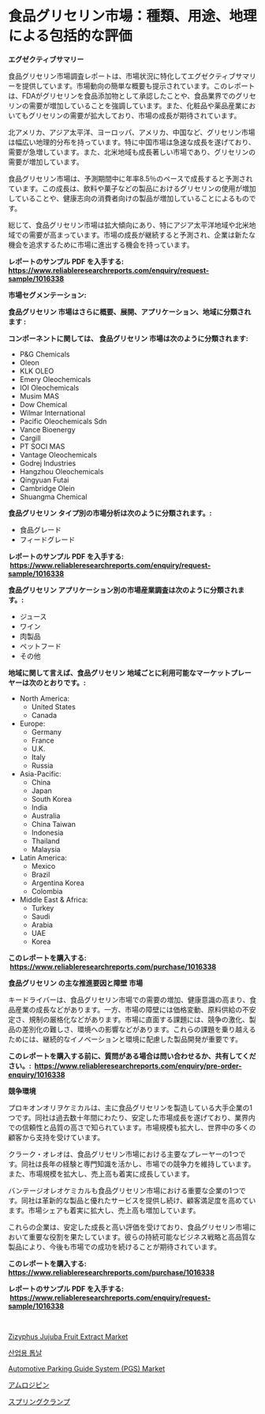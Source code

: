<p><h1>食品グリセリン市場：種類、用途、地理による包括的な評価</h1></p><p><strong>エグゼクティブサマリー</strong></p>
<p><p>食品グリセリン市場調査レポートは、市場状況に特化してエグゼクティブサマリーを提供しています。市場動向の簡単な概要も提示されています。このレポートは、FDAがグリセリンを食品添加物として承認したことや、食品業界でのグリセリンの需要が増加していることを強調しています。また、化粧品や薬品産業においてもグリセリンの需要が拡大しており、市場の成長が期待されています。</p><p>北アメリカ、アジア太平洋、ヨーロッパ、アメリカ、中国など、グリセリン市場は幅広い地理的分布を持っています。特に中国市場は急速な成長を遂げており、需要が急増しています。また、北米地域も成長著しい市場であり、グリセリンの需要が増加しています。</p><p>食品グリセリン市場は、予測期間中に年率8.5％のペースで成長すると予測されています。この成長は、飲料や菓子などの製品におけるグリセリンの使用が増加していることや、健康志向の消費者向けの製品が増加していることによるものです。</p><p>総じて、食品グリセリン市場は拡大傾向にあり、特にアジア太平洋地域や北米地域での需要が高まっています。市場の成長が継続すると予測され、企業は新たな機会を追求するために市場に進出する機会を持っています。</p></p>
<p><strong>レポートのサンプル PDF を入手する: <a href="https://www.reliableresearchreports.com/enquiry/request-sample/1016338">https://www.reliableresearchreports.com/enquiry/request-sample/1016338</a></strong></p>
<p><strong>市場セグメンテーション:</strong></p>
<p><strong> 食品グリセリン 市場はさらに概要、展開、アプリケーション、地域に分類されます :</strong></p>
<p><strong>コンポーネントに関しては、 食品グリセリン 市場は次のように分類されます: &nbsp;</strong></p>
<p><ul><li>P&G Chemicals</li><li>Oleon</li><li>KLK OLEO</li><li>Emery Oleochemicals</li><li>IOI Oleochemicals</li><li>Musim MAS</li><li>Dow Chemical</li><li>Wilmar International</li><li>Pacific Oleochemicals Sdn</li><li>Vance Bioenergy</li><li>Cargill</li><li>PT SOCI MAS</li><li>Vantage Oleochemicals</li><li>Godrej Industries</li><li>Hangzhou Oleochemicals</li><li>Qingyuan Futai</li><li>Cambridge Olein</li><li>Shuangma Chemical</li></ul></p>
<p><strong> 食品グリセリン タイプ別の市場分析は次のように分類されます。:</strong></p>
<p><ul><li>食品グレード</li><li>フィードグレード</li></ul></p>
<p><strong>レポートのサンプル PDF を入手する: &nbsp;<a href="https://www.reliableresearchreports.com/enquiry/request-sample/1016338">https://www.reliableresearchreports.com/enquiry/request-sample/1016338</a></strong></p>
<p><strong> 食品グリセリン アプリケーション別の市場産業調査は次のように分類されます。:</strong></p>
<p><ul><li>ジュース</li><li>ワイン</li><li>肉製品</li><li>ペットフード</li><li>その他</li></ul></p>
<p><strong>地域に関して言えば、食品グリセリン 地域ごとに利用可能なマーケットプレーヤーは次のとおりです。:</strong></p>
<p><ul>
    <li>
        North America:
        <ul>
            <li>United States</li>
            <li>Canada</li>
        </ul>
    </li>
    <li>
        Europe:
        <ul>
            <li>Germany</li>
            <li>France</li>
            <li>U.K.</li>
            <li>Italy</li>
            <li>Russia</li>
        </ul>
    </li>
    <li>
        Asia-Pacific:
        <ul>
            <li>China</li>
            <li>Japan</li>
            <li>South Korea</li>
            <li>India</li>
            <li>Australia</li>
            <li>China Taiwan</li>
            <li>Indonesia</li>
            <li>Thailand</li>
            <li>Malaysia</li>
        </ul>
    </li>
    <li>
        Latin America:
        <ul>
            <li>Mexico</li>
            <li>Brazil</li>
            <li>Argentina Korea</li>
            <li>Colombia</li>
        </ul>
    </li>
    <li>
        Middle East & Africa:
        <ul>
            <li>Turkey</li>
            <li>Saudi</li>
            <li>Arabia</li>
            <li>UAE</li>
            <li>Korea</li>
        </ul>
    </li>
    </ul></p>
<p><strong>このレポートを購入する: &nbsp;<a href="https://www.reliableresearchreports.com/purchase/1016338">https://www.reliableresearchreports.com/purchase/1016338</a></strong></p>
<p><strong>食品グリセリン の主な推進要因と障壁 市場</strong></p>
<p><p>キードライバーは、食品グリセリン市場での需要の増加、健康意識の高まり、食品産業の成長などがあります。一方、市場の障壁には価格変動、原料供給の不安定さ、規制の厳格化などがあります。市場に直面する課題には、競争の激化、製品の差別化の難しさ、環境への影響などがあります。これらの課題を乗り越えるためには、継続的なイノベーションと環境に配慮した製品開発が重要です。</p></p>
<p><strong>このレポートを購入する前に、質問がある場合は問い合わせるか、共有してください。:&nbsp; <a href="https://www.reliableresearchreports.com/enquiry/pre-order-enquiry/1016338">https://www.reliableresearchreports.com/enquiry/pre-order-enquiry/1016338</a></strong></p>
<p><strong>競争環境</strong></p>
<p><p>プロキオンオリヲケミカルは、主に食品グリセリンを製造している大手企業の1つです。同社は過去数十年間にわたり、安定した市場成長を遂げており、業界内での信頼性と品質の高さで知られています。市場規模も拡大し、世界中の多くの顧客から支持を受けています。</p><p>クラーク・オレオは、食品グリセリン市場における主要なプレーヤーの1つです。同社は長年の経験と専門知識を活かし、市場での競争力を維持しています。また、市場規模を拡大し、売上高も着実に成長しています。</p><p>バンテージオレオケミカルも食品グリセリン市場における重要な企業の1つです。同社は革新的な製品と優れたサービスを提供し続け、顧客満足度を高めています。市場シェアも着実に拡大し、売上高も増加しています。</p><p>これらの企業は、安定した成長と高い評価を受けており、食品グリセリン市場において重要な役割を果たしています。彼らの持続可能なビジネス戦略と高品質な製品により、今後も市場での成功を続けることが期待されています。</p></p>
<p><strong>このレポートを購入する: &nbsp; <a href="https://www.reliableresearchreports.com/purchase/1016338">https://www.reliableresearchreports.com/purchase/1016338</a></strong></p>
<p><strong>レポートのサンプル PDF を入手する: &nbsp;<a href="https://www.reliableresearchreports.com/enquiry/request-sample/1016338">https://www.reliableresearchreports.com/enquiry/request-sample/1016338</a></strong><strong></strong></p>
<p>&nbsp;</p>
<p><p><a href="https://military-diascia-e68.notion.site/Zizyphus-Jujuba-Fruit-Extract-Market-Centers-on-Aspects-such-as-Market-Growth-Market-Share-Market--7281170e327a4c8a8d6e1823c4a59c89">Zizyphus Jujuba Fruit Extract Market</a></p><p><a href="https://github.com/Madalyell456456/Market-Research-Report-List-1/blob/main/443400714543.md">산업용 톱날</a></p><p><a href="https://issuu.com/reportprime-2/docs/automotive-parking-guide-system-pgs-market-size-20">Automotive Parking Guide System (PGS) Market</a></p><p><a href="https://medium.com/@estasprer20231/%E3%82%A2%E3%83%A0%E3%83%AD%E3%82%B8%E3%83%94%E3%83%B3%E5%B8%82%E5%A0%B4%E8%A6%8F%E6%A8%A1%E3%81%A8%E5%B8%82%E5%A0%B4%E5%8B%95%E5%90%91-%E5%AE%8C%E5%85%A8%E3%81%AA%E7%94%A3%E6%A5%AD%E6%A6%82%E8%A6%B3-2024%E5%B9%B4%E3%81%8B%E3%82%892031%E5%B9%B4%E3%81%BE%E3%81%A7-0855b27f0a84">アムロジピン</a></p><p><a href="https://medium.com/@royfoote921/%E6%98%A5%E3%82%AF%E3%83%A9%E3%83%B3%E3%83%97%E5%B8%82%E5%A0%B4%E8%A6%8F%E6%A8%A1-cagr-%E3%83%88%E3%83%AC%E3%83%B3%E3%83%892024-2030-3b2850b86620">スプリングクランプ</a></p></p>
